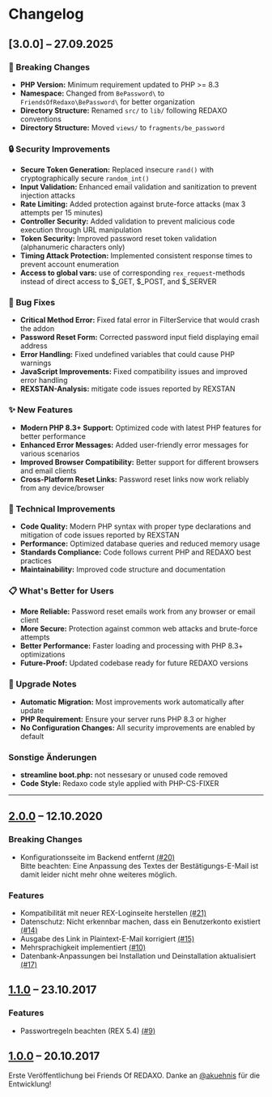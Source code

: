 # Changelog

## [3.0.0] – 27.09.2025

### 🚨 Breaking Changes

* **PHP Version:** Minimum requirement updated to PHP >= 8.3
* **Namespace:** Changed from `BePassword\` to `FriendsOfRedaxo\BePassword\` for better organization
* **Directory Structure:** Renamed `src/` to `lib/` following REDAXO conventions
* **Directory Structure:** Moved `views/` to `fragments/be_password`

### 🔒 Security Improvements

* **Secure Token Generation:** Replaced insecure `rand()` with cryptographically secure `random_int()` 
* **Input Validation:** Enhanced email validation and sanitization to prevent injection attacks
* **Rate Limiting:** Added protection against brute-force attacks (max 3 attempts per 15 minutes)
* **Controller Security:** Added validation to prevent malicious code execution through URL manipulation
* **Token Security:** Improved password reset token validation (alphanumeric characters only)
* **Timing Attack Protection:** Implemented consistent response times to prevent account enumeration
* **Access to global vars:** use of corresponding `rex_request`-methods instead of direct access to $_GET, $_POST, and $_SERVER 

### 🐛 Bug Fixes

* **Critical Method Error:** Fixed fatal error in FilterService that would crash the addon
* **Password Reset Form:** Corrected password input field displaying email address
* **Error Handling:** Fixed undefined variables that could cause PHP warnings
* **JavaScript Improvements:** Fixed compatibility issues and improved error handling
* **REXSTAN-Analysis:** mitigate code issues reported by REXSTAN 

### ✨ New Features

* **Modern PHP 8.3+ Support:** Optimized code with latest PHP features for better performance
* **Enhanced Error Messages:** Added user-friendly error messages for various scenarios
* **Improved Browser Compatibility:** Better support for different browsers and email clients
* **Cross-Platform Reset Links:** Password reset links now work reliably from any device/browser

### 🔧 Technical Improvements

* **Code Quality:** Modern PHP syntax with proper type declarations and mitigation of code issues reported by REXSTAN 
* **Performance:** Optimized database queries and reduced memory usage  
* **Standards Compliance:** Code follows current PHP and REDAXO best practices
* **Maintainability:** Improved code structure and documentation 

### 📋 What's Better for Users

* **More Reliable:** Password reset emails work from any browser or email client
* **More Secure:** Protection against common web attacks and brute-force attempts  
* **Better Performance:** Faster loading and processing with PHP 8.3+ optimizations
* **Future-Proof:** Updated codebase ready for future REDAXO versions

### 🔄 Upgrade Notes

* **Automatic Migration:** Most improvements work automatically after update
* **PHP Requirement:** Ensure your server runs PHP 8.3 or higher
* **No Configuration Changes:** All security improvements are enabled by default

### Sonstige Änderungen

* **streamline boot.php:** not nessesary or unused code removed
* **Code Style:** Redaxo code style applied with PHP-CS-FIXER



---

## [2.0.0](https://github.com/FriendsOfREDAXO/be_password/releases/tag/2.0.0) – 12.10.2020

### Breaking Changes

* Konfigurationsseite im Backend entfernt [(#20)](https://github.com/FriendsOfREDAXO/be_password/issues/20)  
Bitte beachten: Eine Anpassung des Textes der Bestätigungs-E-Mail ist damit leider nicht mehr ohne weiteres möglich.

### Features

* Kompatibilität mit neuer REX-Loginseite herstellen [(#21)](https://github.com/FriendsOfREDAXO/be_password/pull/21)
* Datenschutz: Nicht erkennbar machen, dass ein Benutzerkonto existiert [(#14)](https://github.com/FriendsOfREDAXO/be_password/issues/14)
* Ausgabe des Link in Plaintext-E-Mail korrigiert [(#15)](https://github.com/FriendsOfREDAXO/be_password/issues/15)
* Mehrsprachigkeit implementiert [(#10)](https://github.com/FriendsOfREDAXO/be_password/issues/10)
* Datenbank-Anpassungen bei Installation und Deinstallation aktualisiert [(#17)](https://github.com/FriendsOfREDAXO/be_password/issues/17)


## [1.1.0](https://github.com/FriendsOfREDAXO/be_password/releases/tag/1.1.0) – 23.10.2017

### Features

* Passwortregeln beachten (REX 5.4) [(#9)](https://github.com/FriendsOfREDAXO/be_password/issues/9)


## [1.0.0](https://github.com/FriendsOfREDAXO/be_password/releases/tag/1.0.0) – 20.10.2017

Erste Veröffentlichung bei Friends Of REDAXO. Danke an [@akuehnis](https://github.com/akuehnis) für die Entwicklung!
